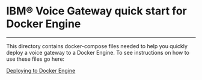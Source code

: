 # IBM&reg; Voice Gateway quick start for Docker Engine
-------------------
This directory contains docker-compose files needed to help you quickly deploy a voice gateway to a Docker Engine. To see instructions on how to use these files go here:

[Deploying to Docker Engine](https://www.ibm.com/support/knowledgecenter/SS4U29/deploydocker.html)

